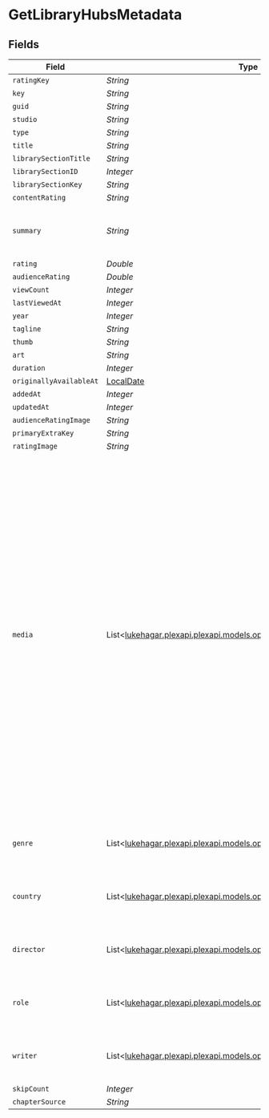 # GetLibraryHubsMetadata


## Fields

| Field                                                                                                                                                                                                                                                                                                                                                                                                                                                                                                                                                                                                                                                                          | Type                                                                                                                                                                                                                                                                                                                                                                                                                                                                                                                                                                                                                                                                           | Required                                                                                                                                                                                                                                                                                                                                                                                                                                                                                                                                                                                                                                                                       | Description                                                                                                                                                                                                                                                                                                                                                                                                                                                                                                                                                                                                                                                                    | Example                                                                                                                                                                                                                                                                                                                                                                                                                                                                                                                                                                                                                                                                        |
| ------------------------------------------------------------------------------------------------------------------------------------------------------------------------------------------------------------------------------------------------------------------------------------------------------------------------------------------------------------------------------------------------------------------------------------------------------------------------------------------------------------------------------------------------------------------------------------------------------------------------------------------------------------------------------ | ------------------------------------------------------------------------------------------------------------------------------------------------------------------------------------------------------------------------------------------------------------------------------------------------------------------------------------------------------------------------------------------------------------------------------------------------------------------------------------------------------------------------------------------------------------------------------------------------------------------------------------------------------------------------------ | ------------------------------------------------------------------------------------------------------------------------------------------------------------------------------------------------------------------------------------------------------------------------------------------------------------------------------------------------------------------------------------------------------------------------------------------------------------------------------------------------------------------------------------------------------------------------------------------------------------------------------------------------------------------------------ | ------------------------------------------------------------------------------------------------------------------------------------------------------------------------------------------------------------------------------------------------------------------------------------------------------------------------------------------------------------------------------------------------------------------------------------------------------------------------------------------------------------------------------------------------------------------------------------------------------------------------------------------------------------------------------ | ------------------------------------------------------------------------------------------------------------------------------------------------------------------------------------------------------------------------------------------------------------------------------------------------------------------------------------------------------------------------------------------------------------------------------------------------------------------------------------------------------------------------------------------------------------------------------------------------------------------------------------------------------------------------------ |
| `ratingKey`                                                                                                                                                                                                                                                                                                                                                                                                                                                                                                                                                                                                                                                                    | *String*                                                                                                                                                                                                                                                                                                                                                                                                                                                                                                                                                                                                                                                                       | :heavy_minus_sign:                                                                                                                                                                                                                                                                                                                                                                                                                                                                                                                                                                                                                                                             | N/A                                                                                                                                                                                                                                                                                                                                                                                                                                                                                                                                                                                                                                                                            | 14944                                                                                                                                                                                                                                                                                                                                                                                                                                                                                                                                                                                                                                                                          |
| `key`                                                                                                                                                                                                                                                                                                                                                                                                                                                                                                                                                                                                                                                                          | *String*                                                                                                                                                                                                                                                                                                                                                                                                                                                                                                                                                                                                                                                                       | :heavy_minus_sign:                                                                                                                                                                                                                                                                                                                                                                                                                                                                                                                                                                                                                                                             | N/A                                                                                                                                                                                                                                                                                                                                                                                                                                                                                                                                                                                                                                                                            | /library/metadata/14944                                                                                                                                                                                                                                                                                                                                                                                                                                                                                                                                                                                                                                                        |
| `guid`                                                                                                                                                                                                                                                                                                                                                                                                                                                                                                                                                                                                                                                                         | *String*                                                                                                                                                                                                                                                                                                                                                                                                                                                                                                                                                                                                                                                                       | :heavy_minus_sign:                                                                                                                                                                                                                                                                                                                                                                                                                                                                                                                                                                                                                                                             | N/A                                                                                                                                                                                                                                                                                                                                                                                                                                                                                                                                                                                                                                                                            | plex://movie/5d77686eeb5d26001f1eb339                                                                                                                                                                                                                                                                                                                                                                                                                                                                                                                                                                                                                                          |
| `studio`                                                                                                                                                                                                                                                                                                                                                                                                                                                                                                                                                                                                                                                                       | *String*                                                                                                                                                                                                                                                                                                                                                                                                                                                                                                                                                                                                                                                                       | :heavy_minus_sign:                                                                                                                                                                                                                                                                                                                                                                                                                                                                                                                                                                                                                                                             | N/A                                                                                                                                                                                                                                                                                                                                                                                                                                                                                                                                                                                                                                                                            | Walt Disney Animation Studios                                                                                                                                                                                                                                                                                                                                                                                                                                                                                                                                                                                                                                                  |
| `type`                                                                                                                                                                                                                                                                                                                                                                                                                                                                                                                                                                                                                                                                         | *String*                                                                                                                                                                                                                                                                                                                                                                                                                                                                                                                                                                                                                                                                       | :heavy_minus_sign:                                                                                                                                                                                                                                                                                                                                                                                                                                                                                                                                                                                                                                                             | N/A                                                                                                                                                                                                                                                                                                                                                                                                                                                                                                                                                                                                                                                                            | movie                                                                                                                                                                                                                                                                                                                                                                                                                                                                                                                                                                                                                                                                          |
| `title`                                                                                                                                                                                                                                                                                                                                                                                                                                                                                                                                                                                                                                                                        | *String*                                                                                                                                                                                                                                                                                                                                                                                                                                                                                                                                                                                                                                                                       | :heavy_minus_sign:                                                                                                                                                                                                                                                                                                                                                                                                                                                                                                                                                                                                                                                             | N/A                                                                                                                                                                                                                                                                                                                                                                                                                                                                                                                                                                                                                                                                            | Tangled                                                                                                                                                                                                                                                                                                                                                                                                                                                                                                                                                                                                                                                                        |
| `librarySectionTitle`                                                                                                                                                                                                                                                                                                                                                                                                                                                                                                                                                                                                                                                          | *String*                                                                                                                                                                                                                                                                                                                                                                                                                                                                                                                                                                                                                                                                       | :heavy_minus_sign:                                                                                                                                                                                                                                                                                                                                                                                                                                                                                                                                                                                                                                                             | N/A                                                                                                                                                                                                                                                                                                                                                                                                                                                                                                                                                                                                                                                                            | Movies                                                                                                                                                                                                                                                                                                                                                                                                                                                                                                                                                                                                                                                                         |
| `librarySectionID`                                                                                                                                                                                                                                                                                                                                                                                                                                                                                                                                                                                                                                                             | *Integer*                                                                                                                                                                                                                                                                                                                                                                                                                                                                                                                                                                                                                                                                      | :heavy_minus_sign:                                                                                                                                                                                                                                                                                                                                                                                                                                                                                                                                                                                                                                                             | N/A                                                                                                                                                                                                                                                                                                                                                                                                                                                                                                                                                                                                                                                                            | 1                                                                                                                                                                                                                                                                                                                                                                                                                                                                                                                                                                                                                                                                              |
| `librarySectionKey`                                                                                                                                                                                                                                                                                                                                                                                                                                                                                                                                                                                                                                                            | *String*                                                                                                                                                                                                                                                                                                                                                                                                                                                                                                                                                                                                                                                                       | :heavy_minus_sign:                                                                                                                                                                                                                                                                                                                                                                                                                                                                                                                                                                                                                                                             | N/A                                                                                                                                                                                                                                                                                                                                                                                                                                                                                                                                                                                                                                                                            | /library/sections/1                                                                                                                                                                                                                                                                                                                                                                                                                                                                                                                                                                                                                                                            |
| `contentRating`                                                                                                                                                                                                                                                                                                                                                                                                                                                                                                                                                                                                                                                                | *String*                                                                                                                                                                                                                                                                                                                                                                                                                                                                                                                                                                                                                                                                       | :heavy_minus_sign:                                                                                                                                                                                                                                                                                                                                                                                                                                                                                                                                                                                                                                                             | N/A                                                                                                                                                                                                                                                                                                                                                                                                                                                                                                                                                                                                                                                                            | PG                                                                                                                                                                                                                                                                                                                                                                                                                                                                                                                                                                                                                                                                             |
| `summary`                                                                                                                                                                                                                                                                                                                                                                                                                                                                                                                                                                                                                                                                      | *String*                                                                                                                                                                                                                                                                                                                                                                                                                                                                                                                                                                                                                                                                       | :heavy_minus_sign:                                                                                                                                                                                                                                                                                                                                                                                                                                                                                                                                                                                                                                                             | N/A                                                                                                                                                                                                                                                                                                                                                                                                                                                                                                                                                                                                                                                                            | The magically long-haired Rapunzel has spent her entire life in a tower, but now that a runaway thief has stumbled upon her, she is about to discover the world for the first time, and who she really is.                                                                                                                                                                                                                                                                                                                                                                                                                                                                     |
| `rating`                                                                                                                                                                                                                                                                                                                                                                                                                                                                                                                                                                                                                                                                       | *Double*                                                                                                                                                                                                                                                                                                                                                                                                                                                                                                                                                                                                                                                                       | :heavy_minus_sign:                                                                                                                                                                                                                                                                                                                                                                                                                                                                                                                                                                                                                                                             | N/A                                                                                                                                                                                                                                                                                                                                                                                                                                                                                                                                                                                                                                                                            | 8.9                                                                                                                                                                                                                                                                                                                                                                                                                                                                                                                                                                                                                                                                            |
| `audienceRating`                                                                                                                                                                                                                                                                                                                                                                                                                                                                                                                                                                                                                                                               | *Double*                                                                                                                                                                                                                                                                                                                                                                                                                                                                                                                                                                                                                                                                       | :heavy_minus_sign:                                                                                                                                                                                                                                                                                                                                                                                                                                                                                                                                                                                                                                                             | N/A                                                                                                                                                                                                                                                                                                                                                                                                                                                                                                                                                                                                                                                                            | 8.7                                                                                                                                                                                                                                                                                                                                                                                                                                                                                                                                                                                                                                                                            |
| `viewCount`                                                                                                                                                                                                                                                                                                                                                                                                                                                                                                                                                                                                                                                                    | *Integer*                                                                                                                                                                                                                                                                                                                                                                                                                                                                                                                                                                                                                                                                      | :heavy_minus_sign:                                                                                                                                                                                                                                                                                                                                                                                                                                                                                                                                                                                                                                                             | N/A                                                                                                                                                                                                                                                                                                                                                                                                                                                                                                                                                                                                                                                                            | 1                                                                                                                                                                                                                                                                                                                                                                                                                                                                                                                                                                                                                                                                              |
| `lastViewedAt`                                                                                                                                                                                                                                                                                                                                                                                                                                                                                                                                                                                                                                                                 | *Integer*                                                                                                                                                                                                                                                                                                                                                                                                                                                                                                                                                                                                                                                                      | :heavy_minus_sign:                                                                                                                                                                                                                                                                                                                                                                                                                                                                                                                                                                                                                                                             | N/A                                                                                                                                                                                                                                                                                                                                                                                                                                                                                                                                                                                                                                                                            | 1704936047                                                                                                                                                                                                                                                                                                                                                                                                                                                                                                                                                                                                                                                                     |
| `year`                                                                                                                                                                                                                                                                                                                                                                                                                                                                                                                                                                                                                                                                         | *Integer*                                                                                                                                                                                                                                                                                                                                                                                                                                                                                                                                                                                                                                                                      | :heavy_minus_sign:                                                                                                                                                                                                                                                                                                                                                                                                                                                                                                                                                                                                                                                             | N/A                                                                                                                                                                                                                                                                                                                                                                                                                                                                                                                                                                                                                                                                            | 2010                                                                                                                                                                                                                                                                                                                                                                                                                                                                                                                                                                                                                                                                           |
| `tagline`                                                                                                                                                                                                                                                                                                                                                                                                                                                                                                                                                                                                                                                                      | *String*                                                                                                                                                                                                                                                                                                                                                                                                                                                                                                                                                                                                                                                                       | :heavy_minus_sign:                                                                                                                                                                                                                                                                                                                                                                                                                                                                                                                                                                                                                                                             | N/A                                                                                                                                                                                                                                                                                                                                                                                                                                                                                                                                                                                                                                                                            | They're taking adventure to new lengths.                                                                                                                                                                                                                                                                                                                                                                                                                                                                                                                                                                                                                                       |
| `thumb`                                                                                                                                                                                                                                                                                                                                                                                                                                                                                                                                                                                                                                                                        | *String*                                                                                                                                                                                                                                                                                                                                                                                                                                                                                                                                                                                                                                                                       | :heavy_minus_sign:                                                                                                                                                                                                                                                                                                                                                                                                                                                                                                                                                                                                                                                             | N/A                                                                                                                                                                                                                                                                                                                                                                                                                                                                                                                                                                                                                                                                            | /library/metadata/14944/thumb/1705739847                                                                                                                                                                                                                                                                                                                                                                                                                                                                                                                                                                                                                                       |
| `art`                                                                                                                                                                                                                                                                                                                                                                                                                                                                                                                                                                                                                                                                          | *String*                                                                                                                                                                                                                                                                                                                                                                                                                                                                                                                                                                                                                                                                       | :heavy_minus_sign:                                                                                                                                                                                                                                                                                                                                                                                                                                                                                                                                                                                                                                                             | N/A                                                                                                                                                                                                                                                                                                                                                                                                                                                                                                                                                                                                                                                                            | /library/metadata/14944/art/1705739847                                                                                                                                                                                                                                                                                                                                                                                                                                                                                                                                                                                                                                         |
| `duration`                                                                                                                                                                                                                                                                                                                                                                                                                                                                                                                                                                                                                                                                     | *Integer*                                                                                                                                                                                                                                                                                                                                                                                                                                                                                                                                                                                                                                                                      | :heavy_minus_sign:                                                                                                                                                                                                                                                                                                                                                                                                                                                                                                                                                                                                                                                             | N/A                                                                                                                                                                                                                                                                                                                                                                                                                                                                                                                                                                                                                                                                            | 6017237                                                                                                                                                                                                                                                                                                                                                                                                                                                                                                                                                                                                                                                                        |
| `originallyAvailableAt`                                                                                                                                                                                                                                                                                                                                                                                                                                                                                                                                                                                                                                                        | [LocalDate](https://docs.oracle.com/javase/8/docs/api/java/time/LocalDate.html)                                                                                                                                                                                                                                                                                                                                                                                                                                                                                                                                                                                                | :heavy_minus_sign:                                                                                                                                                                                                                                                                                                                                                                                                                                                                                                                                                                                                                                                             | N/A                                                                                                                                                                                                                                                                                                                                                                                                                                                                                                                                                                                                                                                                            | 2010-11-24 00:00:00 +0000 UTC                                                                                                                                                                                                                                                                                                                                                                                                                                                                                                                                                                                                                                                  |
| `addedAt`                                                                                                                                                                                                                                                                                                                                                                                                                                                                                                                                                                                                                                                                      | *Integer*                                                                                                                                                                                                                                                                                                                                                                                                                                                                                                                                                                                                                                                                      | :heavy_minus_sign:                                                                                                                                                                                                                                                                                                                                                                                                                                                                                                                                                                                                                                                             | N/A                                                                                                                                                                                                                                                                                                                                                                                                                                                                                                                                                                                                                                                                            | 1589412494                                                                                                                                                                                                                                                                                                                                                                                                                                                                                                                                                                                                                                                                     |
| `updatedAt`                                                                                                                                                                                                                                                                                                                                                                                                                                                                                                                                                                                                                                                                    | *Integer*                                                                                                                                                                                                                                                                                                                                                                                                                                                                                                                                                                                                                                                                      | :heavy_minus_sign:                                                                                                                                                                                                                                                                                                                                                                                                                                                                                                                                                                                                                                                             | N/A                                                                                                                                                                                                                                                                                                                                                                                                                                                                                                                                                                                                                                                                            | 1705739847                                                                                                                                                                                                                                                                                                                                                                                                                                                                                                                                                                                                                                                                     |
| `audienceRatingImage`                                                                                                                                                                                                                                                                                                                                                                                                                                                                                                                                                                                                                                                          | *String*                                                                                                                                                                                                                                                                                                                                                                                                                                                                                                                                                                                                                                                                       | :heavy_minus_sign:                                                                                                                                                                                                                                                                                                                                                                                                                                                                                                                                                                                                                                                             | N/A                                                                                                                                                                                                                                                                                                                                                                                                                                                                                                                                                                                                                                                                            | rottentomatoes://image.rating.upright                                                                                                                                                                                                                                                                                                                                                                                                                                                                                                                                                                                                                                          |
| `primaryExtraKey`                                                                                                                                                                                                                                                                                                                                                                                                                                                                                                                                                                                                                                                              | *String*                                                                                                                                                                                                                                                                                                                                                                                                                                                                                                                                                                                                                                                                       | :heavy_minus_sign:                                                                                                                                                                                                                                                                                                                                                                                                                                                                                                                                                                                                                                                             | N/A                                                                                                                                                                                                                                                                                                                                                                                                                                                                                                                                                                                                                                                                            | /library/metadata/14952                                                                                                                                                                                                                                                                                                                                                                                                                                                                                                                                                                                                                                                        |
| `ratingImage`                                                                                                                                                                                                                                                                                                                                                                                                                                                                                                                                                                                                                                                                  | *String*                                                                                                                                                                                                                                                                                                                                                                                                                                                                                                                                                                                                                                                                       | :heavy_minus_sign:                                                                                                                                                                                                                                                                                                                                                                                                                                                                                                                                                                                                                                                             | N/A                                                                                                                                                                                                                                                                                                                                                                                                                                                                                                                                                                                                                                                                            | rottentomatoes://image.rating.ripe                                                                                                                                                                                                                                                                                                                                                                                                                                                                                                                                                                                                                                             |
| `media`                                                                                                                                                                                                                                                                                                                                                                                                                                                                                                                                                                                                                                                                        | List<[lukehagar.plexapi.plexapi.models.operations.GetLibraryHubsMedia](../../models/operations/GetLibraryHubsMedia.md)>                                                                                                                                                                                                                                                                                                                                                                                                                                                                                                                                                        | :heavy_minus_sign:                                                                                                                                                                                                                                                                                                                                                                                                                                                                                                                                                                                                                                                             | N/A                                                                                                                                                                                                                                                                                                                                                                                                                                                                                                                                                                                                                                                                            | [<br/>{<br/>"id": 38247,<br/>"duration": 6017237,<br/>"bitrate": 2051,<br/>"width": 1920,<br/>"height": 1080,<br/>"aspectRatio": 1.78,<br/>"audioChannels": 2,<br/>"audioCodec": "aac",<br/>"videoCodec": "h264",<br/>"videoResolution": "1080",<br/>"container": "mp4",<br/>"videoFrameRate": "24p",<br/>"optimizedForStreaming": 1,<br/>"audioProfile": "lc",<br/>"has64bitOffsets": false,<br/>"videoProfile": "high",<br/>"Part": [<br/>{<br/>"id": 38247,<br/>"key": "/library/parts/38247/1589412494/file.mp4",<br/>"duration": 6017237,<br/>"file": "/movies/Tangled (2010)/Tangled (2010) Bluray-1080p.mp4",<br/>"size": 1545647447,<br/>"audioProfile": "lc",<br/>"container": "mp4",<br/>"has64bitOffsets": false,<br/>"optimizedForStreaming": true,<br/>"videoProfile": "high"<br/>}<br/>]<br/>}<br/>] |
| `genre`                                                                                                                                                                                                                                                                                                                                                                                                                                                                                                                                                                                                                                                                        | List<[lukehagar.plexapi.plexapi.models.operations.GetLibraryHubsGenre](../../models/operations/GetLibraryHubsGenre.md)>                                                                                                                                                                                                                                                                                                                                                                                                                                                                                                                                                        | :heavy_minus_sign:                                                                                                                                                                                                                                                                                                                                                                                                                                                                                                                                                                                                                                                             | N/A                                                                                                                                                                                                                                                                                                                                                                                                                                                                                                                                                                                                                                                                            | [<br/>{<br/>"tag": "Animation"<br/>}<br/>]                                                                                                                                                                                                                                                                                                                                                                                                                                                                                                                                                                                                                                     |
| `country`                                                                                                                                                                                                                                                                                                                                                                                                                                                                                                                                                                                                                                                                      | List<[lukehagar.plexapi.plexapi.models.operations.GetLibraryHubsCountry](../../models/operations/GetLibraryHubsCountry.md)>                                                                                                                                                                                                                                                                                                                                                                                                                                                                                                                                                    | :heavy_minus_sign:                                                                                                                                                                                                                                                                                                                                                                                                                                                                                                                                                                                                                                                             | N/A                                                                                                                                                                                                                                                                                                                                                                                                                                                                                                                                                                                                                                                                            | [<br/>{<br/>"tag": "United States of America"<br/>}<br/>]                                                                                                                                                                                                                                                                                                                                                                                                                                                                                                                                                                                                                      |
| `director`                                                                                                                                                                                                                                                                                                                                                                                                                                                                                                                                                                                                                                                                     | List<[lukehagar.plexapi.plexapi.models.operations.GetLibraryHubsDirector](../../models/operations/GetLibraryHubsDirector.md)>                                                                                                                                                                                                                                                                                                                                                                                                                                                                                                                                                  | :heavy_minus_sign:                                                                                                                                                                                                                                                                                                                                                                                                                                                                                                                                                                                                                                                             | N/A                                                                                                                                                                                                                                                                                                                                                                                                                                                                                                                                                                                                                                                                            | [<br/>{<br/>"tag": "Nathan Greno"<br/>}<br/>]                                                                                                                                                                                                                                                                                                                                                                                                                                                                                                                                                                                                                                  |
| `role`                                                                                                                                                                                                                                                                                                                                                                                                                                                                                                                                                                                                                                                                         | List<[lukehagar.plexapi.plexapi.models.operations.GetLibraryHubsRole](../../models/operations/GetLibraryHubsRole.md)>                                                                                                                                                                                                                                                                                                                                                                                                                                                                                                                                                          | :heavy_minus_sign:                                                                                                                                                                                                                                                                                                                                                                                                                                                                                                                                                                                                                                                             | N/A                                                                                                                                                                                                                                                                                                                                                                                                                                                                                                                                                                                                                                                                            | [<br/>{<br/>"tag": "Donna Murphy"<br/>}<br/>]                                                                                                                                                                                                                                                                                                                                                                                                                                                                                                                                                                                                                                  |
| `writer`                                                                                                                                                                                                                                                                                                                                                                                                                                                                                                                                                                                                                                                                       | List<[lukehagar.plexapi.plexapi.models.operations.GetLibraryHubsWriter](../../models/operations/GetLibraryHubsWriter.md)>                                                                                                                                                                                                                                                                                                                                                                                                                                                                                                                                                      | :heavy_minus_sign:                                                                                                                                                                                                                                                                                                                                                                                                                                                                                                                                                                                                                                                             | N/A                                                                                                                                                                                                                                                                                                                                                                                                                                                                                                                                                                                                                                                                            | [<br/>{<br/>"tag": "Wilhelm Grimm"<br/>}<br/>]                                                                                                                                                                                                                                                                                                                                                                                                                                                                                                                                                                                                                                 |
| `skipCount`                                                                                                                                                                                                                                                                                                                                                                                                                                                                                                                                                                                                                                                                    | *Integer*                                                                                                                                                                                                                                                                                                                                                                                                                                                                                                                                                                                                                                                                      | :heavy_minus_sign:                                                                                                                                                                                                                                                                                                                                                                                                                                                                                                                                                                                                                                                             | N/A                                                                                                                                                                                                                                                                                                                                                                                                                                                                                                                                                                                                                                                                            | 1                                                                                                                                                                                                                                                                                                                                                                                                                                                                                                                                                                                                                                                                              |
| `chapterSource`                                                                                                                                                                                                                                                                                                                                                                                                                                                                                                                                                                                                                                                                | *String*                                                                                                                                                                                                                                                                                                                                                                                                                                                                                                                                                                                                                                                                       | :heavy_minus_sign:                                                                                                                                                                                                                                                                                                                                                                                                                                                                                                                                                                                                                                                             | N/A                                                                                                                                                                                                                                                                                                                                                                                                                                                                                                                                                                                                                                                                            | media                                                                                                                                                                                                                                                                                                                                                                                                                                                                                                                                                                                                                                                                          |